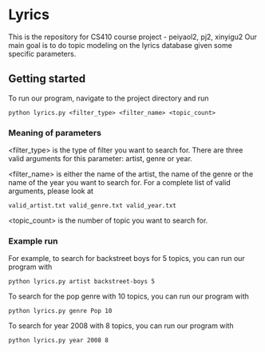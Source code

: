 # Lyrics

This is the repository for CS410 course project - peiyaol2, pj2, xinyigu2
Our main goal is to do topic modeling on the lyrics database given some specific parameters.

## Getting started
To run our program, navigate to the project directory and run
```
python lyrics.py <filter_type> <filter_name> <topic_count>
```

### Meaning of parameters
<filter_type> is the type of filter you want to search for. There are three valid arguments for this parameter: artist, genre or year.

<filter_name> is either the name of the artist, the name of the genre or the name of the year you want to search for.
For a complete list of valid arguments, please look at
```
valid_artist.txt valid_genre.txt valid_year.txt
```

<topic_count> is the number of topic you want to search for.
  
### Example run
For example, to search for backstreet boys for 5 topics, you can run our program with
```
python lyrics.py artist backstreet-boys 5
```

To search for the pop genre with 10 topics, you can run our program with
```
python lyrics.py genre Pop 10
```

To search for year 2008 with 8 topics, you can run our program with
```
python lyrics.py year 2008 8
```
